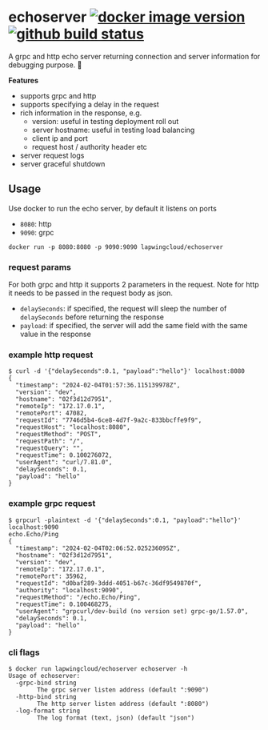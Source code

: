 # echoserver [![docker image version](https://img.shields.io/docker/v/lapwingcloud/echoserver/latest?logo=docker&color=blue)](https://hub.docker.com/r/lapwingcloud/Fechoserver) [![github build status](https://img.shields.io/github/actions/workflow/status/lapwingcloud/echoserver/push-img-docker-hub.yaml?logo=github)](https://github.com/lapwingcloud/echoserver/actions)


A grpc and http echo server returning connection and server information for debugging purpose. :ping_pong:

**Features**

- supports grpc and http
- supports specifying a delay in the request
- rich information in the response, e.g.
  - version: useful in testing deployment roll out
  - server hostname: useful in testing load balancing
  - client ip and port
  - request host / authority header etc
- server request logs
- server graceful shutdown

## Usage

Use docker to run the echo server, by default it listens on ports

- `8080`: http
- `9090`: grpc

```
docker run -p 8080:8080 -p 9090:9090 lapwingcloud/echoserver
```

### request params

For both grpc and http it supports 2 parameters in the request. Note for http it needs to be passed in the request body as json.

- `delaySeconds`: if specified, the request will sleep the number of `delaySeconds` before returning the response 
- `payload`: if specified, the server will add the same field with the same value in the response

### example http request

```
$ curl -d '{"delaySeconds":0.1, "payload":"hello"}' localhost:8080
{
  "timestamp": "2024-02-04T01:57:36.115139978Z",
  "version": "dev",
  "hostname": "02f3d12d7951",
  "remoteIp": "172.17.0.1",
  "remotePort": 47082,
  "requestId": "7746d5b4-6ce8-4d7f-9a2c-833bbcffe9f9",
  "requestHost": "localhost:8080",
  "requestMethod": "POST",
  "requestPath": "/",
  "requestQuery": "",
  "requestTime": 0.100276072,
  "userAgent": "curl/7.81.0",
  "delaySeconds": 0.1,
  "payload": "hello"
}
```

### example grpc request

```
$ grpcurl -plaintext -d '{"delaySeconds":0.1, "payload":"hello"}' localhost:9090
echo.Echo/Ping
{
  "timestamp": "2024-02-04T02:06:52.025236095Z",
  "hostname": "02f3d12d7951",
  "version": "dev",
  "remoteIp": "172.17.0.1",
  "remotePort": 35962,
  "requestId": "d0baf289-3ddd-4051-b67c-36df9549870f",
  "authority": "localhost:9090",
  "requestMethod": "/echo.Echo/Ping",
  "requestTime": 0.100468275,
  "userAgent": "grpcurl/dev-build (no version set) grpc-go/1.57.0",
  "delaySeconds": 0.1,
  "payload": "hello"
}
```

### cli flags

```
$ docker run lapwingcloud/echoserver echoserver -h
Usage of echoserver:
  -grpc-bind string
        The grpc server listen address (default ":9090")
  -http-bind string
        The http server listen address (default ":8080")
  -log-format string
        The log format (text, json) (default "json")
```

